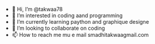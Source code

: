 - 👋 Hi, I’m @takwaa78
- 👀 I’m interested in coding aand programming
- 🌱 I’m currently learning paython and graphique designe
- 💞️ I’m looking to collaborate on coding
- 📫 How to reach me mu e mail smadhitakwaagmail.com
  

<!---
takwaa78/takwaa78 is a ✨ special ✨ repository because its `README.md` (this file) appears on your GitHub profile.
You can click the Preview link to take a look at your changes.
--->
